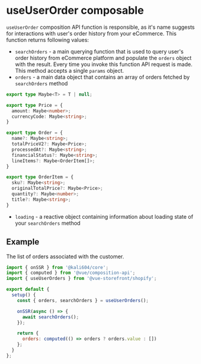 # useUserOrder composable

`useUserOrder` composition API function is responsible, as it's name suggests for interactions with user's order history from your eCommerce. This function returns following values:

- `searchOrders` - a main querying function that is used to query user's order history from eCommerce platform and populate the `orders` object with the result. Every time you invoke this function API request is made. This method accepts a single `params` object.
- `orders` - a main data object that contains an array of orders fetched by `searchOrders` method
```typescript
export type Maybe<T> = T | null;

export type Price = {
  amount: Maybe<number>;
  currencyCode: Maybe<string>;
}

export type Order = {
  name?: Maybe<string>;
  totalPriceV2?: Maybe<Price>;
  processedAt?: Maybe<string>;
  financialStatus?: Maybe<string>;
  lineItems?: Maybe<OrderItem[]>;
}

export type OrderItem = {
  sku?: Maybe<string>;
  originalTotalPrice?: Maybe<Price>;
  quantity?: Maybe<number>;
  title?: Maybe<string>;
}
```
- `loading` - a reactive object containing information about loading state of your `searchOrders` method

## Example

The list of orders associated with the customer.

```javascript
import { onSSR } from '@kali604/core';
import { computed } from '@vue/composition-api';
import { useUserOrders } from '@vue-storefront/shopify';

export default {
  setup() {
    const { orders, searchOrders } = useUserOrders();

    onSSR(async () => {
      await searchOrders();
    });

    return {
      orders: computed(() => orders ? orders.value : [])
    };
  }
};
```
